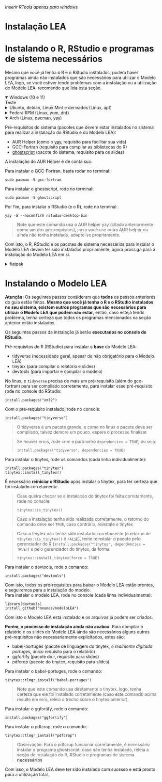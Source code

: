 _Inserir RTools apenas para windows_

# Instalação LEA

# Instalando o R, RStudio e programas de sistema **necessários**

Mesmo que você já tenha o R e o RStudio instalados, podem haver programas ainda não instalados que são necessários para utilizar o Modelo LEA, logo, se você estiver tendo problemas com a instalação ou a utilização do Modelo LEA, recomendo que leia esta seção.

<details open>
	<summary>Windows (10 e 11)</summary>
Teste
</details>

<details>
	<summary>Ubuntu, debian, Linux Mint e derivados (Linux, apt)</summary>
Teste 2
</details>

<details>
	<summary>Fedora RPM (Linux, yum, dnf)</summary>
Teste 3
</details>

<details open>
	<summary>Arch (Linux, pacman, yay)</summary>
  
Pré-requisitos do sistema (pacotes que devem estar instalados no sistema para realizar a instalação do RStudio e do Modelo LEA):
 - AUR Helper (como o [yay](https://github.com/Jguer/yay), requisito para facilitar sua vida)
 - GCC-Fortran (requisito para compilar as bibliotecas do R)
 - [ghostscript](https://ghostscript.com/releases/gsdnld.html) (pacote do sistema, requisito para os slides)

A instalação do AUR Helper é de conta sua.  

Para instalar o GCC-Fortran, basta rodar no terminal:

```{bash}
sudo pacman -S gcc-fortran
```

Para instalar o ghostscript, rode no terminal:

```{bash}
sudo pacman -S ghostscript
```

Por fim, para instalar o RStudio (e o R), rode no terminal:

```{bash}
yay -S --noconfirm rstudio-desktop-bin
```

> Note que este comando usa o AUR helper yay (citado anteriormente como um dos pré-requisitos), caso você use outro AUR helper ou ainda não tenha instalado, adapte-se propriamente.

Com isto, o R, RStudio e os pacotes de sistema necessários para instalar o Modelo LEA devem ter sido instalados propriamente, agora prossiga para a instalação do Modelo LEA em si.

</details>

<details>
	<summary>flatpak</summary>
Teste 5
</details>

# Instalando o Modelo LEA

**Atenção:** Os seguintes passos consideram que **todos** os passos anteriores do guia estão feitos. **Mesmo que você já tenha o R e o RStudio instalados no seu sistema, existem outros programas que são necessários para utilizar o Modelo LEA que podem não estar**, então, caso esteja tendo problema, tenha certeza que todos os programas mencionados na seção anterior estão instalados.

Os seguintes passos da instalação já serão **executados no console do RStudio**.  

Pré-requisitos do R (RStudio) para instalar a **base** do Modelo LEA:
- tidyverse (necessidade geral, apesar de não obrigatório para o Modelo LEA)
- tinytex (para compilar o relatório e slides)
- devtools (para importar e compilar o modelo)

No linux, o `tidyverse` precisa de mais um pré-requisito (além do gcc-fortran) para ser compilado corretamente, para instalar esse pré-requisito rode no console do RStudio:

```{r}
install.packages("xml2")
```

Com o pré-requisito instalado, rode no console:

```{r}
install.packages("tidyverse")
```

> O tidyverse é um pacote grande, e como no linux o pacote deve ser compilado, talvez demore um pouco, espere o processo finalizar.

> Se houver erros, rode com o parâmetro `dependencies = TRUE`, ou seja:
> 
> ```{r}
> install.packages("tidyverse", dependencies = TRUE)
> ```

Para instalar o tinytex, rode os comandos (cada linha individualmente):

```{r}
install.packages("tinytex")
tinytex::install_tinytex()
```

É necessário **reiniciar o RStudio** após instalar o tinytex, para ter certeza que foi instalado corretamente.  

> Caso queira checar se a instalação do tinytex foi feita corretamente, rode no console:
> ```{r}
> tinytex::is_tinytex()
> ```
> Caso a instalação tenha sido realizada corretamente, o retorno do comando deve ser `TRUE`, caso contrário, reinstale o tinytex

> Caso o tinytex não tenha sido instalado corretamente (o retorno de `tinytex::is_tinytex()` é `FALSE`), tente reinstalar o pacote pelo gerenciador do R (`install.packages("tinytex", dependencies = TRUE)`) e pelo gerenciador do tinytex, da forma:
> ```{r}
> tinytex::install_tinytex(force = TRUE)
> ```

Para instalar o devtools, rode o comando:

```{r}
install.packages("devtools")
```

Com isto, todos os pré-requisitos para baixar o Modelo LEA estão prontos, e seguiremos para a instalação do modelo.  
Para instalar o modelo LEA, rode no console (cada linha individualmente):

```{r}
library(devtools)
install_github("mnunes/modeloLEA")
```

Com isto o Modelo LEA está instalado e os arquivos já podem ser criados.  

**Porém, o processo de instalação ainda não acabou**. Para compilar o relatório e os slides do Modelo LEA ainda são necessários alguns outros pré-requisitos não necessariamente explicitados, estes são:

- babel-portuges (pacote de linguagem do tinytex, _é realmente digitado portuges_, único requisito para o relatório)
- ggfortify (pacote do r, requisito para slides)
- pdfcrop (pacote do tinytex, requisito para slides)

Para instalar o babel-portuges, rode o comando:

```
tinytex::tlmgr_install("babel-portuges")
```

> Note que este comando usa diretamente o tinytex, logo, tenha certeza que ele foi instalado corretamente (caso este comando acima resulte em erro, releia o trecho sobre o tinytex anterior).

Para instalar o ggfortify, rode o comando:

```
install.packages("ggfortify")
```

Para instalar o pdfcrop, rode o comando:

```
tinytex::tlmgr_install("pdfcrop")
```

> Observação: Para o pdfcrop funcionar corretamente, é necessário instalar o programa ghostscript, caso não tenha instalado, releia a seção de instalação do R, RStudio e programas de sistema **necessários**

Com isso, o Modelo LEA deve ter sido instalado com sucesso e está pronto para a utilização total.
